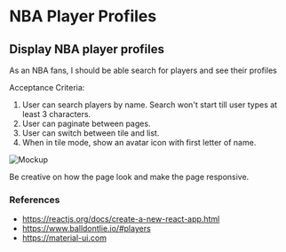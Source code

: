 # NBA Player Profiles
## Display NBA player profiles

As an NBA fans, I should be able search for players and see their profiles

Acceptance Criteria:
1. User can search players by name.  Search won't start till user types at least 3 characters.
2. User can paginate between pages.
3. User can switch between tile and list.
4. When in tile mode, show an avatar icon with first letter of name.

![Mockup](https://github.com/eoentungz/nba-profiles/main/mockup.png)

Be creative on how the page look and make the page responsive.

### References
* https://reactjs.org/docs/create-a-new-react-app.html
* https://www.balldontlie.io/#players
* https://material-ui.com
